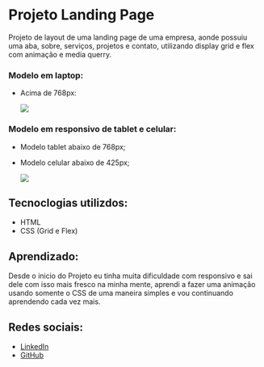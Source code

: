 # Projeto Landing Page

Projeto de layout de uma landing page de uma empresa, aonde possuiu uma aba, sobre, serviços, projetos e contato, utilizando display grid e flex com animação e media querry.

### Modelo em laptop:
- Acima de 768px:

    <img src="./src/gifs/proj-lan-pag-1.gif">

### Modelo em responsivo de tablet e celular:
- Modelo tablet abaixo de 768px;
- Modelo celular abaixo de 425px;

    <img src="./src/gifs/proj-lan-pag-movel.gif">

## Tecnoclogias utilizdos:
- HTML
- CSS (Grid e Flex)

## Aprendizado:

Desde o inicio do Projeto eu tinha muita dificuldade com responsivo e sai dele com isso mais fresco na minha mente, aprendi a fazer uma animação usando somente o CSS de uma maneira simples e vou continuando aprendendo cada vez mais.

## Redes sociais:

- <a href="https://www.linkedin.com/in/lucas-vilela-59710624a/" target="_blank">LinkedIn</a>
- <a href="https://github.com/LucasVilela1410" target="_blank">GitHub</a>